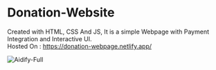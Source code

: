 # Donation-Website
Created with HTML, CSS And JS, It is a simple Webpage with Payment Integration and Interactive UI. 
<br> Hosted On : https://donation-webpage.netlify.app/

![Aidify-Full](https://github.com/user-attachments/assets/7b19b7dd-2a11-48a0-ba02-8589e19f0c73)
